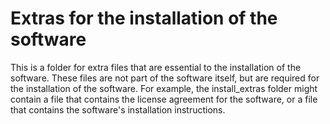# Extras for the installation of the software

 This is a folder for extra files that are essential to the installation of the software.  These files are not part of the software itself, but are required for the installation of the software.  For example, the install_extras folder might contain a file that contains the license agreement for the software, or a file that contains the software's installation instructions.
